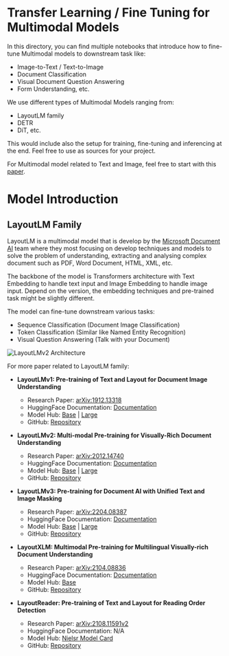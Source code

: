# Transfer Learning / Fine Tuning for Multimodal Models

In this directory, you can find multiple notebooks that introduce how to fine-tune Multimodal models to downstream task like:
 - Image-to-Text / Text-to-Image
 - Document Classification
 - Visual Document Question Answering 
 - Form Understanding, etc.

We use different types of Multimodal Models ranging from:
 - LayoutLM family
 - DETR
 - DiT, etc.

This would include also the setup for training, fine-tuning and inferencing at the end. Feel free to use as sources for your project.

For Multimodal model related to Text and Image, feel free to start with this [paper](https://arxiv.org/abs/2111.08609).

# Model Introduction

## LayoutLM Family
LayoutLM is a multimodal model that is develop by the [Microsoft Document AI](https://www.microsoft.com/en-us/research/project/document-ai/overview/) team where they most focusing on develop techniques and models to solve the problem of understanding, extracting and analysing complex document such as PDF, Word Document, HTML, XML, etc.

The backbone of the model is Transformers architecture with Text Embedding to handle text input and Image Embedding to handle image input. Depend on the version, the embedding techniques and pre-trained task might be slightly different.

The model can fine-tune downstream various tasks:
- Sequence Classification (Document Image Classification)
- Token Classification (Similar like Named Entity Recognition)
- Visual Question Answering (Talk with your Document)

![LayoutLMv2 Architecture](https://th.bing.com/th/id/OIP.uS8KaZ-dipmmY57gkEReZgHaGm?pid=ImgDet&w=897&h=800&rs=1)

For more paper related to LayoutLM family:
- __LayoutLMv1: Pre-training of Text and Layout for Document Image Understanding__
    - Research Paper: [arXiv:1912.13318](https://arxiv.org/abs/1912.13318)
    - HuggingFace Documentation: [Documentation](https://huggingface.co/docs/transformers/model_doc/layoutlm)
    - Model Hub: [Base](https://huggingface.co/microsoft/layoutlm-base-uncased) | [Large](https://huggingface.co/microsoft/layoutlm-large-uncased)
    - GitHub: [Repository](https://github.com/microsoft/unilm/tree/master/layoutlm)

- __LayoutLMv2: Multi-modal Pre-training for Visually-Rich Document Understanding__
    - Research Paper: [arXiv:2012.14740](https://arxiv.org/abs/2012.14740)
    - HuggingFace Documentation: [Documentation](https://huggingface.co/docs/transformers/model_doc/layoutlmv2)
    - Model Hub: [Base](https://huggingface.co/microsoft/layoutlmv2-base-uncased) | [Large](https://huggingface.co/microsoft/layoutlmv2-large-uncased)
    - GitHub: [Repository](https://github.com/microsoft/unilm/tree/master/layoutlmv2)

- __LayoutLMv3: Pre-training for Document AI with Unified Text and Image Masking__
    - Research Paper: [arXiv:2204.08387](https://arxiv.org/abs/2204.08387)
    - HuggingFace Documentation: [Documentation](https://huggingface.co/docs/transformers/model_doc/layoutlmv3)
    - Model Hub: [Base](https://huggingface.co/microsoft/layoutlmv3-base) | [Large](https://huggingface.co/microsoft/layoutlmv3-large)
    - GitHub: [Repository](https://github.com/microsoft/unilm/tree/master/layoutlmv3)

- __LayoutXLM: Multimodal Pre-training for Multilingual Visually-rich Document Understanding__
    - Research Paper: [arXiv:2104.08836](https://arxiv.org/abs/2104.08836)
    - HuggingFace Documentation: [Documentation](https://huggingface.co/docs/transformers/model_doc/layoutxlm)
    - Model Hub: [Base](https://huggingface.co/microsoft/layoutxlm-base)
    - GitHub: [Repository](https://github.com/microsoft/unilm/tree/master/layoutxlm)

- __LayoutReader: Pre-training of Text and Layout for Reading Order Detection__
    - Research Paper: [arXiv:2108.11591v2](https://arxiv.org/abs/2108.11591v2)
    - HuggingFace Documentation: N/A
    - Model Hub: [Nielsr Model Card](https://huggingface.co/nielsr/layoutreader-readingbank)
    - GitHub: [Repository](https://github.com/microsoft/unilm/tree/master/layoutreader)